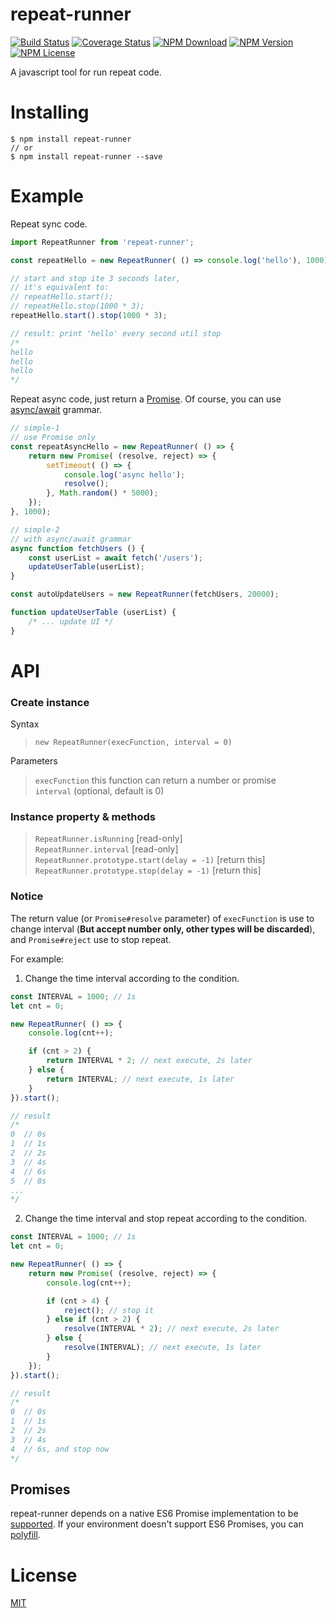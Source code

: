 # repeat-runner

[![Build Status](https://img.shields.io/circleci/project/Huanguolin/repeat-runner/master.svg)](https://circleci.com/gh/Huanguolin/repeat-runner)
[![Coverage Status](https://img.shields.io/codecov/c/github/Huanguolin/repeat-runner/master.svg)](https://codecov.io/github/Huanguolin/repeat-runner?branch=master)
[![NPM Download](https://img.shields.io/npm/dt/repeat-runner.svg?style=flat)](https://www.npmjs.org/package/repeat-runner)
[![NPM Version](https://img.shields.io/npm/v/repeat-runner.svg?style=flat)](https://www.npmjs.org/package/repeat-runner)
[![NPM License](https://img.shields.io/npm/l/repeat-runner.svg?style=flat)](https://www.npmjs.org/package/repeat-runner)

A javascript tool for run repeat code.



# Installing 

```shell
$ npm install repeat-runner
// or
$ npm install repeat-runner --save
```



# Example

Repeat sync code.
```js
import RepeatRunner from 'repeat-runner';

const repeatHello = new RepeatRunner( () => console.log('hello'), 1000);

// start and stop ite 3 seconds later, 
// it's equivalent to:
// repeatHello.start();
// repeatHello.stop(1000 * 3);
repeatHello.start().stop(1000 * 3);

// result: print 'hello' every second util stop 
/*
hello
hello
hello
*/
```

Repeat async code, just return a [Promise](https://developer.mozilla.org/en-US/docs/Web/JavaScript/Reference/Global_Objects/Promise). Of course, you can use [async/await](https://developer.mozilla.org/en-US/docs/Web/JavaScript/Reference/Statements/async_function) grammar. 
```js
// simple-1
// use Promise only
const repeatAsyncHello = new RepeatRunner( () => {
    return new Promise( (resolve, reject) => {
        setTimeout( () => {
            console.log('async hello');
            resolve();
        }, Math.random() * 5000);
    });
}, 1000);

// simple-2
// with async/await grammar
async function fetchUsers () {
    const userList = await fetch('/users');
    updateUserTable(userList);
}

const autoUpdateUsers = new RepeatRunner(fetchUsers, 20000);

function updateUserTable (userList) {
    /* ... update UI */
}

```



# API

### Create instance  

Syntax
> `new RepeatRunner(execFunction, interval = 0)`   

Parameters
> `execFunction` this function can return a number or promise  
> `interval` (optional, default is 0)

### Instance property & methods

> `RepeatRunner.isRunning` [read-only]     
> `RepeatRunner.interval`  [read-only]     
> `RepeatRunner.prototype.start(delay = -1)` [return this]  
> `RepeatRunner.prototype.stop(delay = -1)`  [return this]    


### Notice

The return value (or `Promise#resolve` parameter) of `execFunction` is use to change interval (**But accept number only, other types will be discarded**), and `Promise#reject` use to stop repeat.  

For example: 

1. Change the time interval according to the condition.
```js
const INTERVAL = 1000; // 1s
let cnt = 0;

new RepeatRunner( () => {    
    console.log(cnt++);

    if (cnt > 2) {
        return INTERVAL * 2; // next execute, 2s later
    } else {
        return INTERVAL; // next execute, 1s later
    }
}).start();

// result
/*
0  // 0s
1  // 1s
2  // 2s
3  // 4s
4  // 6s
5  // 8s
...
*/
```

2. Change the time interval and stop repeat according to the condition.
```js
const INTERVAL = 1000; // 1s
let cnt = 0;

new RepeatRunner( () => {
    return new Promise( (resolve, reject) => {            
        console.log(cnt++);

        if (cnt > 4) {
            reject(); // stop it 
        } else if (cnt > 2) {
            resolve(INTERVAL * 2); // next execute, 2s later
        } else { 
            resolve(INTERVAL); // next execute, 1s later
        }
    });
}).start();

// result
/*
0  // 0s
1  // 1s
2  // 2s
3  // 4s
4  // 6s, and stop now
*/
```


## Promises

repeat-runner depends on a native ES6 Promise implementation to be [supported](http://caniuse.com/promises).
If your environment doesn't support ES6 Promises, you can [polyfill](https://github.com/jakearchibald/es6-promise).



# License
[MIT](https://opensource.org/licenses/MIT) 
